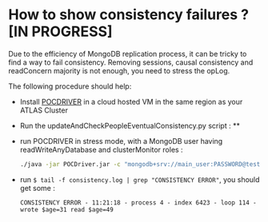 # How to show consistency failures ? [IN PROGRESS]

Due to the efficiency of MongoDB replication process, it can be tricky to find a way to fail consistency. Removing sessions, causal consistency and readConcern majority is not enough, you need to stress the opLog.

The following procedure should help:

* Install [POCDRIVER](https://github.com/johnlpage/POCDriver) in a cloud hosted VM in the same region as your ATLAS Cluster
* Run the updateAndCheckPeopleEventualConsistency.py script :
** 
* run POCDRIVER in stress mode, with a MongoDB user having readWriteAnyDatabase and clusterMonitor roles :
  ```bash
  ./java -jar POCDriver.jar -c "mongodb+srv://main_user:PASSWORD@testcluster-abcd.mongodb.net/test"
  ```
* run ```$ tail -f consistency.log | grep "CONSISTENCY ERROR"```, you should get some :

  ```CONSISTENCY ERROR - 11:21:18 - process 4 - index 6423 - loop 114 - wrote $age=31 read $age=49```

